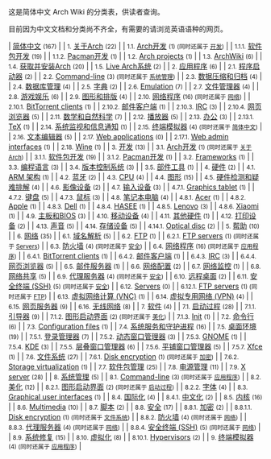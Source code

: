 这是简体中文 Arch Wiki 的分类表，供读者查询。

目前因为中文文档和分类尚不齐全，有需要的请浏览英语语种的网页。

| [简体中文](/index.php/Category:%E7%AE%80%E4%BD%93%E4%B8%AD%E6%96%87 "Category:简体中文") <small>(167)</small> |
| <small>1.</small> [关于Arch](/index.php/Category:About_Arch_(%E7%AE%80%E4%BD%93%E4%B8%AD%E6%96%87) "Category:About Arch (简体中文)") <small>(22)</small> |
| <small>1.1.</small> [Arch开发](/index.php/Category:Arch_development_(%E7%AE%80%E4%BD%93%E4%B8%AD%E6%96%87) "Category:Arch development (简体中文)") <small>(1) (同时还属于 [开发](/index.php/Category:Development_(%E7%AE%80%E4%BD%93%E4%B8%AD%E6%96%87) "Category:Development (简体中文)"))</small> |
| <small>1.1.1.</small> [软件包开发](/index.php/Category:Package_development_(%E7%AE%80%E4%BD%93%E4%B8%AD%E6%96%87) "Category:Package development (简体中文)") <small>(19)</small> |
| <small>1.1.2.</small> [Pacman开发](/index.php/Category:Pacman_development_(%E7%AE%80%E4%BD%93%E4%B8%AD%E6%96%87) "Category:Pacman development (简体中文)") <small>(1)</small> |
| <small>1.2.</small> [Arch projects](/index.php/Category:Arch_projects_(%E7%AE%80%E4%BD%93%E4%B8%AD%E6%96%87) "Category:Arch projects (简体中文)") <small>(1)</small> |
| <small>1.3.</small> [ArchWiki](/index.php/Category:ArchWiki_(%E7%AE%80%E4%BD%93%E4%B8%AD%E6%96%87) "Category:ArchWiki (简体中文)") <small>(6)</small> |
| <small>1.4.</small> [获取并安装Arch](/index.php/Category:Getting_and_installing_Arch_(%E7%AE%80%E4%BD%93%E4%B8%AD%E6%96%87) "Category:Getting and installing Arch (简体中文)") <small>(20)</small> |
| <small>1.5.</small> [Live Arch系统](/index.php/Category:Live_Arch_systems_(%E7%AE%80%E4%BD%93%E4%B8%AD%E6%96%87) "Category:Live Arch systems (简体中文)") <small>(2)</small> |
| <small>2.</small> [应用程序](/index.php/Category:Applications_(%E7%AE%80%E4%BD%93%E4%B8%AD%E6%96%87) "Category:Applications (简体中文)") <small>(6)</small> |
| <small>2.1.</small> [程序启动器](/index.php/Category:Application_launchers_(%E7%AE%80%E4%BD%93%E4%B8%AD%E6%96%87) "Category:Application launchers (简体中文)") <small>(2)</small> |
| <small>2.2.</small> [Command-line](/index.php/Category:Command-line_(%E7%AE%80%E4%BD%93%E4%B8%AD%E6%96%87) "Category:Command-line (简体中文)") <small>(3) (同时还属于 [系统管理](/index.php/Category:System_administration_(%E7%AE%80%E4%BD%93%E4%B8%AD%E6%96%87) "Category:System administration (简体中文)"))</small> |
| <small>2.3.</small> [数据压缩和归档](/index.php/Category:Data_compression_and_archiving_(%E7%AE%80%E4%BD%93%E4%B8%AD%E6%96%87) "Category:Data compression and archiving (简体中文)") <small>(4)</small> |
| <small>2.4.</small> [数据库管理](/index.php/Category:Database_management_systems_(%E7%AE%80%E4%BD%93%E4%B8%AD%E6%96%87) "Category:Database management systems (简体中文)") <small>(4)</small> |
| <small>2.5.</small> [字典](/index.php/Category:Dictionaries_(%E7%AE%80%E4%BD%93%E4%B8%AD%E6%96%87) "Category:Dictionaries (简体中文)") <small>(2)</small> |
| <small>2.6.</small> [Emulation](/index.php/Category:Emulation_(%E7%AE%80%E4%BD%93%E4%B8%AD%E6%96%87) "Category:Emulation (简体中文)") <small>(7)</small> |
| <small>2.7.</small> [文件管理器](/index.php/Category:File_managers_(%E7%AE%80%E4%BD%93%E4%B8%AD%E6%96%87) "Category:File managers (简体中文)") <small>(4)</small> |
| <small>2.8.</small> [游戏娱乐](/index.php/Category:Gaming_(%E7%AE%80%E4%BD%93%E4%B8%AD%E6%96%87) "Category:Gaming (简体中文)") <small>(6)</small> |
| <small>2.9.</small> [图形和排版](/index.php/Category:Graphics_and_desktop_publishing_(%E7%AE%80%E4%BD%93%E4%B8%AD%E6%96%87) "Category:Graphics and desktop publishing (简体中文)") <small>(4)</small> |
| <small>2.10.</small> [网络程序](/index.php/Category:Internet_applications_(%E7%AE%80%E4%BD%93%E4%B8%AD%E6%96%87) "Category:Internet applications (简体中文)") <small>(16) (同时还属于 [网络](/index.php/Category:Networking_(%E7%AE%80%E4%BD%93%E4%B8%AD%E6%96%87) "Category:Networking (简体中文)"))</small> |
| <small>2.10.1.</small> [BitTorrent clients](/index.php/Category:BitTorrent_clients_(%E7%AE%80%E4%BD%93%E4%B8%AD%E6%96%87) "Category:BitTorrent clients (简体中文)") <small>(1)</small> |
| <small>2.10.2.</small> [邮件客户端](/index.php/Category:Email_clients_(%E7%AE%80%E4%BD%93%E4%B8%AD%E6%96%87) "Category:Email clients (简体中文)") <small>(1)</small> |
| <small>2.10.3.</small> [IRC](/index.php/Category:Internet_Relay_Chat_(%E7%AE%80%E4%BD%93%E4%B8%AD%E6%96%87) "Category:Internet Relay Chat (简体中文)") <small>(3)</small> |
| <small>2.10.4.</small> [网页浏览器](/index.php/Category:Web_browser_(%E7%AE%80%E4%BD%93%E4%B8%AD%E6%96%87) "Category:Web browser (简体中文)") <small>(5)</small> |
| <small>2.11.</small> [数学和自然科学](/index.php/Category:Mathematics_and_science_(%E7%AE%80%E4%BD%93%E4%B8%AD%E6%96%87) "Category:Mathematics and science (简体中文)") <small>(7)</small> |
| <small>2.12.</small> [播放器](/index.php/Category:Multimedia_players_(%E7%AE%80%E4%BD%93%E4%B8%AD%E6%96%87) "Category:Multimedia players (简体中文)") <small>(5)</small> |
| <small>2.13.</small> [办公](/index.php/Category:Office_(%E7%AE%80%E4%BD%93%E4%B8%AD%E6%96%87) "Category:Office (简体中文)") <small>(3)</small> |
| <small>2.13.1.</small> [TeX](/index.php/Category:TeX_(%E7%AE%80%E4%BD%93%E4%B8%AD%E6%96%87) "Category:TeX (简体中文)") <small>(1)</small> |
| <small>2.14.</small> [系统监视和信息通知](/index.php/Category:Status_monitoring_and_notification_(%E7%AE%80%E4%BD%93%E4%B8%AD%E6%96%87) "Category:Status monitoring and notification (简体中文)") <small>(1)</small> |
| <small>2.15.</small> [终端模拟器](/index.php/Category:Terminal_emulators_(%E7%AE%80%E4%BD%93%E4%B8%AD%E6%96%87) "Category:Terminal emulators (简体中文)") <small>(4) (同时还属于 [简体中文](/index.php/Category:%E7%AE%80%E4%BD%93%E4%B8%AD%E6%96%87 "Category:简体中文"))</small> |
| <small>2.16.</small> [文本编辑器](/index.php/Category:Text_editors_(%E7%AE%80%E4%BD%93%E4%B8%AD%E6%96%87) "Category:Text editors (简体中文)") <small>(5)</small> |
| <small>2.17.</small> [Web applications](/index.php/Category:Web_applications_(%E7%AE%80%E4%BD%93%E4%B8%AD%E6%96%87) "Category:Web applications (简体中文)") <small>(0)</small> |
| <small>2.17.1.</small> [Web admin interfaces](/index.php/Category:Web_admin_interfaces_(%E7%AE%80%E4%BD%93%E4%B8%AD%E6%96%87) "Category:Web admin interfaces (简体中文)") <small>(1)</small> |
| <small>2.18.</small> [Wine](/index.php/Category:Wine_(%E7%AE%80%E4%BD%93%E4%B8%AD%E6%96%87) "Category:Wine (简体中文)") <small>(1)</small> |
| <small>3.</small> [开发](/index.php/Category:Development_(%E7%AE%80%E4%BD%93%E4%B8%AD%E6%96%87) "Category:Development (简体中文)") <small>(13)</small> |
| <small>3.1.</small> [Arch开发](/index.php/Category:Arch_development_(%E7%AE%80%E4%BD%93%E4%B8%AD%E6%96%87) "Category:Arch development (简体中文)") <small>(1) (同时还属于 [关于Arch](/index.php/Category:About_Arch_(%E7%AE%80%E4%BD%93%E4%B8%AD%E6%96%87) "Category:About Arch (简体中文)"))</small> |
| <small>3.1.1.</small> [软件包开发](/index.php/Category:Package_development_(%E7%AE%80%E4%BD%93%E4%B8%AD%E6%96%87) "Category:Package development (简体中文)") <small>(19)</small> |
| <small>3.1.2.</small> [Pacman开发](/index.php/Category:Pacman_development_(%E7%AE%80%E4%BD%93%E4%B8%AD%E6%96%87) "Category:Pacman development (简体中文)") <small>(1)</small> |
| <small>3.2.</small> [Frameworks](/index.php/Category:Frameworks_(%E7%AE%80%E4%BD%93%E4%B8%AD%E6%96%87) "Category:Frameworks (简体中文)") <small>(1)</small> |
| <small>3.3.</small> [编程语言](/index.php/Category:Programming_languages_(%E7%AE%80%E4%BD%93%E4%B8%AD%E6%96%87) "Category:Programming languages (简体中文)") <small>(3)</small> |
| <small>3.4.</small> [版本控制系统](/index.php/Category:Version_Control_System_(%E7%AE%80%E4%BD%93%E4%B8%AD%E6%96%87) "Category:Version Control System (简体中文)") <small>(3)</small> |
| <small>3.5.</small> [部件工具](/index.php/Category:Widget_toolkits_(%E7%AE%80%E4%BD%93%E4%B8%AD%E6%96%87) "Category:Widget toolkits (简体中文)") <small>(1)</small> |
| <small>4.</small> [硬件](/index.php/Category:Hardware_(%E7%AE%80%E4%BD%93%E4%B8%AD%E6%96%87) "Category:Hardware (简体中文)") <small>(2)</small> |
| <small>4.1.</small> [ARM 架构](/index.php/Category:ARM_architecture_(%E7%AE%80%E4%BD%93%E4%B8%AD%E6%96%87) "Category:ARM architecture (简体中文)") <small>(1)</small> |
| <small>4.2.</small> [蓝牙](/index.php/Category:Bluetooth_(%E7%AE%80%E4%BD%93%E4%B8%AD%E6%96%87) "Category:Bluetooth (简体中文)") <small>(2)</small> |
| <small>4.3.</small> [CPU](/index.php/Category:CPU_(%E7%AE%80%E4%BD%93%E4%B8%AD%E6%96%87) "Category:CPU (简体中文)") <small>(4)</small> |
| <small>4.4.</small> [图形](/index.php/Category:Graphics_(%E7%AE%80%E4%BD%93%E4%B8%AD%E6%96%87) "Category:Graphics (简体中文)") <small>(15)</small> |
| <small>4.5.</small> [硬件检测和疑难排解](/index.php/Category:Hardware_detection_and_troubleshooting_(%E7%AE%80%E4%BD%93%E4%B8%AD%E6%96%87) "Category:Hardware detection and troubleshooting (简体中文)") <small>(4)</small> |
| <small>4.6.</small> [影像设备](/index.php/Category:Imaging_(%E7%AE%80%E4%BD%93%E4%B8%AD%E6%96%87) "Category:Imaging (简体中文)") <small>(2)</small> |
| <small>4.7.</small> [输入设备](/index.php/Category:Input_devices_(%E7%AE%80%E4%BD%93%E4%B8%AD%E6%96%87) "Category:Input devices (简体中文)") <small>(3)</small> |
| <small>4.7.1.</small> [Graphics tablet](/index.php/Category:Graphics_tablet_(%E7%AE%80%E4%BD%93%E4%B8%AD%E6%96%87) "Category:Graphics tablet (简体中文)") <small>(1)</small> |
| <small>4.7.2.</small> [键盘](/index.php/Category:Keyboards_(%E7%AE%80%E4%BD%93%E4%B8%AD%E6%96%87) "Category:Keyboards (简体中文)") <small>(5)</small> |
| <small>4.7.3.</small> [鼠标](/index.php/Category:Mice_(%E7%AE%80%E4%BD%93%E4%B8%AD%E6%96%87) "Category:Mice (简体中文)") <small>(3)</small> |
| <small>4.8.</small> [笔记本电脑](/index.php/Category:Laptops_(%E7%AE%80%E4%BD%93%E4%B8%AD%E6%96%87) "Category:Laptops (简体中文)") <small>(4)</small> |
| <small>4.8.1.</small> [Acer](/index.php/Category:Acer_(%E7%AE%80%E4%BD%93%E4%B8%AD%E6%96%87) "Category:Acer (简体中文)") <small>(1)</small> |
| <small>4.8.2.</small> [Apple](/index.php/Category:Apple_(%E7%AE%80%E4%BD%93%E4%B8%AD%E6%96%87) "Category:Apple (简体中文)") <small>(1)</small> |
| <small>4.8.3.</small> [Dell](/index.php/Category:Dell_(%E7%AE%80%E4%BD%93%E4%B8%AD%E6%96%87) "Category:Dell (简体中文)") <small>(1)</small> |
| <small>4.8.4.</small> [HASEE](/index.php/Category:HASEE_(%E7%AE%80%E4%BD%93%E4%B8%AD%E6%96%87) "Category:HASEE (简体中文)") <small>(1)</small> |
| <small>4.8.5.</small> [Lenovo](/index.php/Category:Lenovo_(%E7%AE%80%E4%BD%93%E4%B8%AD%E6%96%87) "Category:Lenovo (简体中文)") <small>(3)</small> |
| <small>4.8.6.</small> [Xiaomi](/index.php/Category:Xiaomi_(%E7%AE%80%E4%BD%93%E4%B8%AD%E6%96%87) "Category:Xiaomi (简体中文)") <small>(1)</small> |
| <small>4.9.</small> [主板和BIOS](/index.php/Category:Mainboards_and_BIOS_(%E7%AE%80%E4%BD%93%E4%B8%AD%E6%96%87) "Category:Mainboards and BIOS (简体中文)") <small>(3)</small> |
| <small>4.10.</small> [移动设备](/index.php/Category:Mobile_devices_(%E7%AE%80%E4%BD%93%E4%B8%AD%E6%96%87) "Category:Mobile devices (简体中文)") <small>(4)</small> |
| <small>4.11.</small> [其他硬件](/index.php/Category:Other_hardware_(%E7%AE%80%E4%BD%93%E4%B8%AD%E6%96%87) "Category:Other hardware (简体中文)") <small>(1)</small> |
| <small>4.12.</small> [打印设备](/index.php/Category:Printers_(%E7%AE%80%E4%BD%93%E4%B8%AD%E6%96%87) "Category:Printers (简体中文)") <small>(2)</small> |
| <small>4.13.</small> [声音](/index.php/Category:Sound_(%E7%AE%80%E4%BD%93%E4%B8%AD%E6%96%87) "Category:Sound (简体中文)") <small>(5)</small> |
| <small>4.14.</small> [存储设备](/index.php/Category:Storage_(%E7%AE%80%E4%BD%93%E4%B8%AD%E6%96%87) "Category:Storage (简体中文)") <small>(5)</small> |
| <small>4.14.1.</small> [Optical disc](/index.php/Category:Optical_disc_(%E7%AE%80%E4%BD%93%E4%B8%AD%E6%96%87) "Category:Optical disc (简体中文)") <small>(2)</small> |
| <small>5.</small> [帮助](/index.php/Category:Help_(%E7%AE%80%E4%BD%93%E4%B8%AD%E6%96%87) "Category:Help (简体中文)") <small>(10)</small> |
| <small>6.</small> [网络](/index.php/Category:Networking_(%E7%AE%80%E4%BD%93%E4%B8%AD%E6%96%87) "Category:Networking (简体中文)") <small>(35)</small> |
| <small>6.1.</small> [域名解析](/index.php/Category:Domain_Name_System_(%E7%AE%80%E4%BD%93%E4%B8%AD%E6%96%87) "Category:Domain Name System (简体中文)") <small>(5)</small> |
| <small>6.2.</small> [FTP](/index.php/Category:File_Transfer_Protocol_(%E7%AE%80%E4%BD%93%E4%B8%AD%E6%96%87) "Category:File Transfer Protocol (简体中文)") <small>(1)</small> |
| <small>6.2.1.</small> [FTP servers](/index.php/Category:FTP_servers_(%E7%AE%80%E4%BD%93%E4%B8%AD%E6%96%87) "Category:FTP servers (简体中文)") <small>(1) (同时还属于 [Servers](/index.php/Category:Servers_(%E7%AE%80%E4%BD%93%E4%B8%AD%E6%96%87) "Category:Servers (简体中文)"))</small> |
| <small>6.3.</small> [防火墙](/index.php/Category:Firewalls_(%E7%AE%80%E4%BD%93%E4%B8%AD%E6%96%87) "Category:Firewalls (简体中文)") <small>(4) (同时还属于 [安全](/index.php/Category:Security_(%E7%AE%80%E4%BD%93%E4%B8%AD%E6%96%87) "Category:Security (简体中文)"))</small> |
| <small>6.4.</small> [网络程序](/index.php/Category:Internet_applications_(%E7%AE%80%E4%BD%93%E4%B8%AD%E6%96%87) "Category:Internet applications (简体中文)") <small>(16) (同时还属于 [应用程序](/index.php/Category:Applications_(%E7%AE%80%E4%BD%93%E4%B8%AD%E6%96%87) "Category:Applications (简体中文)"))</small> |
| <small>6.4.1.</small> [BitTorrent clients](/index.php/Category:BitTorrent_clients_(%E7%AE%80%E4%BD%93%E4%B8%AD%E6%96%87) "Category:BitTorrent clients (简体中文)") <small>(1)</small> |
| <small>6.4.2.</small> [邮件客户端](/index.php/Category:Email_clients_(%E7%AE%80%E4%BD%93%E4%B8%AD%E6%96%87) "Category:Email clients (简体中文)") <small>(1)</small> |
| <small>6.4.3.</small> [IRC](/index.php/Category:Internet_Relay_Chat_(%E7%AE%80%E4%BD%93%E4%B8%AD%E6%96%87) "Category:Internet Relay Chat (简体中文)") <small>(3)</small> |
| <small>6.4.4.</small> [网页浏览器](/index.php/Category:Web_browser_(%E7%AE%80%E4%BD%93%E4%B8%AD%E6%96%87) "Category:Web browser (简体中文)") <small>(5)</small> |
| <small>6.5.</small> [邮件服务器](/index.php/Category:Mail_server_(%E7%AE%80%E4%BD%93%E4%B8%AD%E6%96%87) "Category:Mail server (简体中文)") <small>(1)</small> |
| <small>6.6.</small> [网络配置](/index.php/Category:Network_configuration_(%E7%AE%80%E4%BD%93%E4%B8%AD%E6%96%87) "Category:Network configuration (简体中文)") <small>(2)</small> |
| <small>6.7.</small> [网络监控](/index.php/Category:Network_monitoring_(%E7%AE%80%E4%BD%93%E4%B8%AD%E6%96%87) "Category:Network monitoring (简体中文)") <small>(1)</small> |
| <small>6.8.</small> [网络共享](/index.php/Category:Network_sharing_(%E7%AE%80%E4%BD%93%E4%B8%AD%E6%96%87) "Category:Network sharing (简体中文)") <small>(5)</small> |
| <small>6.9.</small> [代理服务器](/index.php/Category:Proxy_servers_(%E7%AE%80%E4%BD%93%E4%B8%AD%E6%96%87) "Category:Proxy servers (简体中文)") <small>(4) (同时还属于 [安全](/index.php/Category:Security_(%E7%AE%80%E4%BD%93%E4%B8%AD%E6%96%87) "Category:Security (简体中文)"))</small> |
| <small>6.10.</small> [远程桌面](/index.php/Category:Remote_desktop_(%E7%AE%80%E4%BD%93%E4%B8%AD%E6%96%87) "Category:Remote desktop (简体中文)") <small>(2)</small> |
| <small>6.11.</small> [安全终端 (SSH)](/index.php/Category:Secure_Shell_(%E7%AE%80%E4%BD%93%E4%B8%AD%E6%96%87) "Category:Secure Shell (简体中文)") <small>(5) (同时还属于 [安全](/index.php/Category:Security_(%E7%AE%80%E4%BD%93%E4%B8%AD%E6%96%87) "Category:Security (简体中文)"))</small> |
| <small>6.12.</small> [Servers](/index.php/Category:Servers_(%E7%AE%80%E4%BD%93%E4%B8%AD%E6%96%87) "Category:Servers (简体中文)") <small>(0)</small> |
| <small>6.12.1.</small> [FTP servers](/index.php/Category:FTP_servers_(%E7%AE%80%E4%BD%93%E4%B8%AD%E6%96%87) "Category:FTP servers (简体中文)") <small>(1) (同时还属于 [FTP](/index.php/Category:File_Transfer_Protocol_(%E7%AE%80%E4%BD%93%E4%B8%AD%E6%96%87) "Category:File Transfer Protocol (简体中文)"))</small> |
| <small>6.13.</small> [虚拟网络计算 (VNC)](/index.php/Category:Virtual_Network_Computing_(%E7%AE%80%E4%BD%93%E4%B8%AD%E6%96%87) "Category:Virtual Network Computing (简体中文)") <small>(1)</small> |
| <small>6.14.</small> [虚拟专用网络 (VPN)](/index.php/Category:Virtual_Private_Network_(%E7%AE%80%E4%BD%93%E4%B8%AD%E6%96%87) "Category:Virtual Private Network (简体中文)") <small>(4)</small> |
| <small>6.15.</small> [网页服务器](/index.php/Category:Web_server_(%E7%AE%80%E4%BD%93%E4%B8%AD%E6%96%87) "Category:Web server (简体中文)") <small>(9)</small> |
| <small>6.16.</small> [无线网络](/index.php/Category:Wireless_networking_(%E7%AE%80%E4%BD%93%E4%B8%AD%E6%96%87) "Category:Wireless networking (简体中文)") <small>(8)</small> |
| <small>7.</small> [软件](/index.php/Category:Software_(%E7%AE%80%E4%BD%93%E4%B8%AD%E6%96%87) "Category:Software (简体中文)") <small>(4)</small> |
| <small>7.1.</small> [启动过程](/index.php/Category:Boot_process_(%E7%AE%80%E4%BD%93%E4%B8%AD%E6%96%87) "Category:Boot process (简体中文)") <small>(28)</small> |
| <small>7.1.1.</small> [引导器](/index.php/Category:Boot_loaders_(%E7%AE%80%E4%BD%93%E4%B8%AD%E6%96%87) "Category:Boot loaders (简体中文)") <small>(9)</small> |
| <small>7.1.2.</small> [图形启动界面](/index.php/Category:Bootsplash_(%E7%AE%80%E4%BD%93%E4%B8%AD%E6%96%87) "Category:Bootsplash (简体中文)") <small>(2) (同时还属于 [美化](/index.php/Category:Eye_candy_(%E7%AE%80%E4%BD%93%E4%B8%AD%E6%96%87) "Category:Eye candy (简体中文)"))</small> |
| <small>7.1.3.</small> [Init](/index.php/Category:Init_(%E7%AE%80%E4%BD%93%E4%B8%AD%E6%96%87) "Category:Init (简体中文)") <small>(1)</small> |
| <small>7.2.</small> [命令行](/index.php/Category:Command_shells_(%E7%AE%80%E4%BD%93%E4%B8%AD%E6%96%87) "Category:Command shells (简体中文)") <small>(6)</small> |
| <small>7.3.</small> [Configuration files](/index.php/Category:Configuration_files_(%E7%AE%80%E4%BD%93%E4%B8%AD%E6%96%87) "Category:Configuration files (简体中文)") <small>(1)</small> |
| <small>7.4.</small> [系统服务和守护进程](/index.php/Category:Daemons_and_system_services_(%E7%AE%80%E4%BD%93%E4%B8%AD%E6%96%87) "Category:Daemons and system services (简体中文)") <small>(16)</small> |
| <small>7.5.</small> [桌面环境](/index.php/Category:Desktop_environments_(%E7%AE%80%E4%BD%93%E4%B8%AD%E6%96%87) "Category:Desktop environments (简体中文)") <small>(19)</small> |
| <small>7.5.1.</small> [登录管理器](/index.php/Category:Display_managers_(%E7%AE%80%E4%BD%93%E4%B8%AD%E6%96%87) "Category:Display managers (简体中文)") <small>(7)</small> |
| <small>7.5.2.</small> [动态窗口管理器](/index.php/Category:Dynamic_WMs_(%E7%AE%80%E4%BD%93%E4%B8%AD%E6%96%87) "Category:Dynamic WMs (简体中文)") <small>(3)</small> |
| <small>7.5.3.</small> [GNOME](/index.php/Category:GNOME_(%E7%AE%80%E4%BD%93%E4%B8%AD%E6%96%87) "Category:GNOME (简体中文)") <small>(1)</small> |
| <small>7.5.4.</small> [KDE](/index.php/Category:KDE_(%E7%AE%80%E4%BD%93%E4%B8%AD%E6%96%87) "Category:KDE (简体中文)") <small>(3)</small> |
| <small>7.5.5.</small> [层叠窗口管理器](/index.php/Category:Stacking_WMs_(%E7%AE%80%E4%BD%93%E4%B8%AD%E6%96%87) "Category:Stacking WMs (简体中文)") <small>(6)</small> |
| <small>7.5.6.</small> [平铺窗口管理器](/index.php/Category:Tiling_WMs_(%E7%AE%80%E4%BD%93%E4%B8%AD%E6%96%87) "Category:Tiling WMs (简体中文)") <small>(5)</small> |
| <small>7.5.7.</small> [Xfce](/index.php/Category:Xfce_(%E7%AE%80%E4%BD%93%E4%B8%AD%E6%96%87) "Category:Xfce (简体中文)") <small>(1)</small> |
| <small>7.6.</small> [文件系统](/index.php/Category:File_systems_(%E7%AE%80%E4%BD%93%E4%B8%AD%E6%96%87) "Category:File systems (简体中文)") <small>(27)</small> |
| <small>7.6.1.</small> [Disk encryption](/index.php/Category:Disk_encryption_(%E7%AE%80%E4%BD%93%E4%B8%AD%E6%96%87) "Category:Disk encryption (简体中文)") <small>(1) (同时还属于 [加密](/index.php/Category:Encryption_(%E7%AE%80%E4%BD%93%E4%B8%AD%E6%96%87) "Category:Encryption (简体中文)"))</small> |
| <small>7.6.2.</small> [Storage virtualization](/index.php/Category:Storage_virtualization_(%E7%AE%80%E4%BD%93%E4%B8%AD%E6%96%87) "Category:Storage virtualization (简体中文)") <small>(1)</small> |
| <small>7.7.</small> [软件包管理](/index.php/Category:Package_management_(%E7%AE%80%E4%BD%93%E4%B8%AD%E6%96%87) "Category:Package management (简体中文)") <small>(25)</small> |
| <small>7.8.</small> [电源管理](/index.php/Category:Power_management_(%E7%AE%80%E4%BD%93%E4%B8%AD%E6%96%87) "Category:Power management (简体中文)") <small>(11)</small> |
| <small>7.9.</small> [X server](/index.php/Category:X_server_(%E7%AE%80%E4%BD%93%E4%B8%AD%E6%96%87) "Category:X server (简体中文)") <small>(28)</small> |
| <small>8.</small> [系统管理](/index.php/Category:System_administration_(%E7%AE%80%E4%BD%93%E4%B8%AD%E6%96%87) "Category:System administration (简体中文)") <small>(5)</small> |
| <small>8.1.</small> [Command-line](/index.php/Category:Command-line_(%E7%AE%80%E4%BD%93%E4%B8%AD%E6%96%87) "Category:Command-line (简体中文)") <small>(3) (同时还属于 [应用程序](/index.php/Category:Applications_(%E7%AE%80%E4%BD%93%E4%B8%AD%E6%96%87) "Category:Applications (简体中文)"))</small> |
| <small>8.2.</small> [美化](/index.php/Category:Eye_candy_(%E7%AE%80%E4%BD%93%E4%B8%AD%E6%96%87) "Category:Eye candy (简体中文)") <small>(12)</small> |
| <small>8.2.1.</small> [图形启动界面](/index.php/Category:Bootsplash_(%E7%AE%80%E4%BD%93%E4%B8%AD%E6%96%87) "Category:Bootsplash (简体中文)") <small>(2) (同时还属于 [启动过程](/index.php/Category:Boot_process_(%E7%AE%80%E4%BD%93%E4%B8%AD%E6%96%87) "Category:Boot process (简体中文)"))</small> |
| <small>8.2.2.</small> [字体](/index.php/Category:Fonts_(%E7%AE%80%E4%BD%93%E4%B8%AD%E6%96%87) "Category:Fonts (简体中文)") <small>(4)</small> |
| <small>8.3.</small> [Graphical user interfaces](/index.php/Category:Graphical_user_interfaces_(%E7%AE%80%E4%BD%93%E4%B8%AD%E6%96%87) "Category:Graphical user interfaces (简体中文)") <small>(1)</small> |
| <small>8.4.</small> [国际化](/index.php/Category:Internationalization_(%E7%AE%80%E4%BD%93%E4%B8%AD%E6%96%87) "Category:Internationalization (简体中文)") <small>(4)</small> |
| <small>8.4.1.</small> [中文化](/index.php/Category:Localization_(%E7%AE%80%E4%BD%93%E4%B8%AD%E6%96%87) "Category:Localization (简体中文)") <small>(2)</small> |
| <small>8.5.</small> [内核](/index.php/Category:Kernel_(%E7%AE%80%E4%BD%93%E4%B8%AD%E6%96%87) "Category:Kernel (简体中文)") <small>(16)</small> |
| <small>8.6.</small> [Multimedia](/index.php/Category:Multimedia_(%E7%AE%80%E4%BD%93%E4%B8%AD%E6%96%87) "Category:Multimedia (简体中文)") <small>(10)</small> |
| <small>8.7.</small> [脚本](/index.php/Category:Scripts_(%E7%AE%80%E4%BD%93%E4%B8%AD%E6%96%87) "Category:Scripts (简体中文)") <small>(2)</small> |
| <small>8.8.</small> [安全](/index.php/Category:Security_(%E7%AE%80%E4%BD%93%E4%B8%AD%E6%96%87) "Category:Security (简体中文)") <small>(17)</small> |
| <small>8.8.1.</small> [加密](/index.php/Category:Encryption_(%E7%AE%80%E4%BD%93%E4%B8%AD%E6%96%87) "Category:Encryption (简体中文)") <small>(2)</small> |
| <small>8.8.1.1.</small> [Disk encryption](/index.php/Category:Disk_encryption_(%E7%AE%80%E4%BD%93%E4%B8%AD%E6%96%87) "Category:Disk encryption (简体中文)") <small>(1) (同时还属于 [文件系统](/index.php/Category:File_systems_(%E7%AE%80%E4%BD%93%E4%B8%AD%E6%96%87) "Category:File systems (简体中文)"))</small> |
| <small>8.8.2.</small> [防火墙](/index.php/Category:Firewalls_(%E7%AE%80%E4%BD%93%E4%B8%AD%E6%96%87) "Category:Firewalls (简体中文)") <small>(4) (同时还属于 [网络](/index.php/Category:Networking_(%E7%AE%80%E4%BD%93%E4%B8%AD%E6%96%87) "Category:Networking (简体中文)"))</small> |
| <small>8.8.3.</small> [代理服务器](/index.php/Category:Proxy_servers_(%E7%AE%80%E4%BD%93%E4%B8%AD%E6%96%87) "Category:Proxy servers (简体中文)") <small>(4) (同时还属于 [网络](/index.php/Category:Networking_(%E7%AE%80%E4%BD%93%E4%B8%AD%E6%96%87) "Category:Networking (简体中文)"))</small> |
| <small>8.8.4.</small> [安全终端 (SSH)](/index.php/Category:Secure_Shell_(%E7%AE%80%E4%BD%93%E4%B8%AD%E6%96%87) "Category:Secure Shell (简体中文)") <small>(5) (同时还属于 [网络](/index.php/Category:Networking_(%E7%AE%80%E4%BD%93%E4%B8%AD%E6%96%87) "Category:Networking (简体中文)"))</small> |
| <small>8.9.</small> [系统修复](/index.php/Category:System_recovery_(%E7%AE%80%E4%BD%93%E4%B8%AD%E6%96%87) "Category:System recovery (简体中文)") <small>(15)</small> |
| <small>8.10.</small> [虚拟化](/index.php/Category:Virtualization_(%E7%AE%80%E4%BD%93%E4%B8%AD%E6%96%87) "Category:Virtualization (简体中文)") <small>(8)</small> |
| <small>8.10.1.</small> [Hypervisors](/index.php/Category:Hypervisors_(%E7%AE%80%E4%BD%93%E4%B8%AD%E6%96%87) "Category:Hypervisors (简体中文)") <small>(2)</small> |
| <small>9.</small> [终端模拟器](/index.php/Category:Terminal_emulators_(%E7%AE%80%E4%BD%93%E4%B8%AD%E6%96%87) "Category:Terminal emulators (简体中文)") <small>(4) (同时还属于 [应用程序](/index.php/Category:Applications_(%E7%AE%80%E4%BD%93%E4%B8%AD%E6%96%87) "Category:Applications (简体中文)"))</small> |